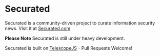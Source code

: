# Securated

Securated is a community-driven project to curate information security news. Visit it at [Securated.com](http://securated.com)

**Please Note** Securated is still under heavy development.

Securated is built on [TelescopeJS](https://github.com/TelescopeJS/Telescope) - Pull Requests Welcome! 

